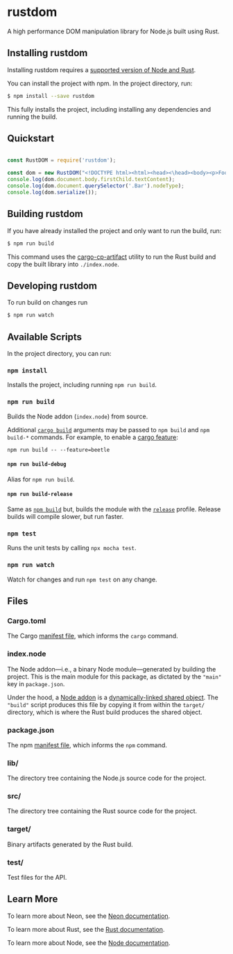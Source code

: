 # rustdom

A high performance DOM manipulation library for Node.js built using Rust.

## Installing rustdom

Installing rustdom requires a [supported version of Node and Rust](https://github.com/neon-bindings/neon#platform-support).

You can install the project with npm. In the project directory, run:

```sh
$ npm install --save rustdom
```

This fully installs the project, including installing any dependencies and running the build.

## Quickstart

```js

const RustDOM = require('rustdom');

const dom = new RustDOM("<!DOCTYPE html><html><head><\head><body><p>Foo</p><p class='Bar'>Baz</p></body></html>");
console.log(dom.document.body.firstChild.textContent);
console.log(dom.document.querySelector('.Bar').nodeType);
console.log(dom.serialize());

```

## Building rustdom

If you have already installed the project and only want to run the build, run:

```sh
$ npm run build
```

This command uses the [cargo-cp-artifact](https://github.com/neon-bindings/cargo-cp-artifact) utility to run the Rust build and copy the built library into `./index.node`.

## Developing rustdom

To run build on changes run

```sh
$ npm run watch
```

## Available Scripts

In the project directory, you can run:

### `npm install`

Installs the project, including running `npm run build`.

### `npm run build`

Builds the Node addon (`index.node`) from source.

Additional [`cargo build`](https://doc.rust-lang.org/cargo/commands/cargo-build.html) arguments may be passed to `npm build` and `npm build-*` commands. For example, to enable a [cargo feature](https://doc.rust-lang.org/cargo/reference/features.html):

```
npm run build -- --feature=beetle
```

#### `npm run build-debug`

Alias for `npm run build`.

#### `npm run build-release`

Same as [`npm build`](#npm-build) but, builds the module with the [`release`](https://doc.rust-lang.org/cargo/reference/profiles.html#release) profile. Release builds will compile slower, but run faster.

### `npm test`

Runs the unit tests by calling `npx mocha test`.

### `npm run watch`

Watch for changes and run `npm test` on any change.

## Files

### Cargo.toml

The Cargo [manifest file](https://doc.rust-lang.org/cargo/reference/manifest.html), which informs the `cargo` command.

### index.node

The Node addon—i.e., a binary Node module—generated by building the project. This is the main module for this package, as dictated by the `"main"` key in `package.json`.

Under the hood, a [Node addon](https://nodejs.org/api/addons.html) is a [dynamically-linked shared object](https://en.wikipedia.org/wiki/Library_(computing)#Shared_libraries). The `"build"` script produces this file by copying it from within the `target/` directory, which is where the Rust build produces the shared object.

### package.json

The npm [manifest file](https://docs.npmjs.com/cli/v7/configuring-npm/package-json), which informs the `npm` command.

### lib/

The directory tree containing the Node.js source code for the project.

### src/

The directory tree containing the Rust source code for the project.

### target/

Binary artifacts generated by the Rust build.

### test/

Test files for the API.

## Learn More

To learn more about Neon, see the [Neon documentation](https://neon-bindings.com).

To learn more about Rust, see the [Rust documentation](https://www.rust-lang.org).

To learn more about Node, see the [Node documentation](https://nodejs.org).
